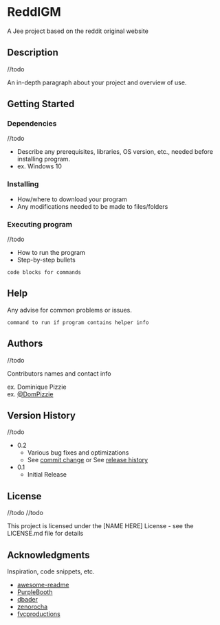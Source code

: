# ReddIGM

A Jee project based on the reddit original website

## Description
//todo

An in-depth paragraph about your project and overview of use.

## Getting Started

### Dependencies
//todo

* Describe any prerequisites, libraries, OS version, etc., needed before installing program.
* ex. Windows 10

### Installing

* How/where to download your program
* Any modifications needed to be made to files/folders

### Executing program
//todo

* How to run the program
* Step-by-step bullets
```
code blocks for commands
```

## Help

Any advise for common problems or issues.
```
command to run if program contains helper info
```

## Authors
//todo

Contributors names and contact info

ex. Dominique Pizzie  
ex. [@DomPizzie](https://twitter.com/dompizzie)

## Version History
//todo

* 0.2
    * Various bug fixes and optimizations
    * See [commit change]() or See [release history]()
* 0.1
    * Initial Release

## License
//todo
//todo

This project is licensed under the [NAME HERE] License - see the LICENSE.md file for details

## Acknowledgments

Inspiration, code snippets, etc.
* [awesome-readme](https://github.com/matiassingers/awesome-readme)
* [PurpleBooth](https://gist.github.com/PurpleBooth/109311bb0361f32d87a2)
* [dbader](https://github.com/dbader/readme-template)
* [zenorocha](https://gist.github.com/zenorocha/4526327)
* [fvcproductions](https://gist.github.com/fvcproductions/1bfc2d4aecb01a834b46)
